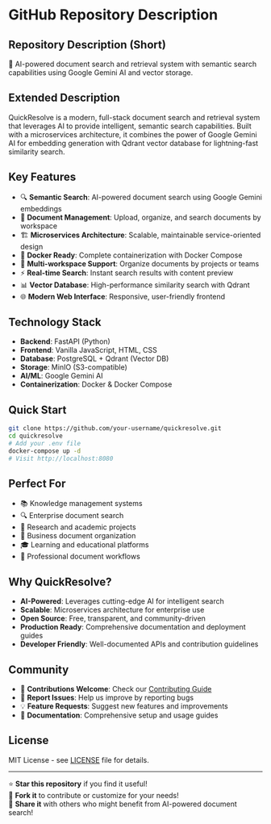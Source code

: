 # GitHub Repository Description

## Repository Description (Short)
🚀 AI-powered document search and retrieval system with semantic search capabilities using Google Gemini AI and vector storage.

## Extended Description
QuickResolve is a modern, full-stack document search and retrieval system that leverages AI to provide intelligent, semantic search capabilities. Built with a microservices architecture, it combines the power of Google Gemini AI for embedding generation with Qdrant vector database for lightning-fast similarity search.

## Key Features
- 🔍 **Semantic Search**: AI-powered document search using Google Gemini embeddings
- 📁 **Document Management**: Upload, organize, and search documents by workspace
- 🏗️ **Microservices Architecture**: Scalable, maintainable service-oriented design
- 🐳 **Docker Ready**: Complete containerization with Docker Compose
- 🔐 **Multi-workspace Support**: Organize documents by projects or teams
- ⚡ **Real-time Search**: Instant search results with content preview
- 📊 **Vector Database**: High-performance similarity search with Qdrant
- 🌐 **Modern Web Interface**: Responsive, user-friendly frontend

## Technology Stack
- **Backend**: FastAPI (Python)
- **Frontend**: Vanilla JavaScript, HTML, CSS
- **Database**: PostgreSQL + Qdrant (Vector DB)
- **Storage**: MinIO (S3-compatible)
- **AI/ML**: Google Gemini AI
- **Containerization**: Docker & Docker Compose

## Quick Start
```bash
git clone https://github.com/your-username/quickresolve.git
cd quickresolve
# Add your .env file
docker-compose up -d
# Visit http://localhost:8080
```

## Perfect For
- 📚 Knowledge management systems
- 🔍 Enterprise document search
- 📖 Research and academic projects
- 🏢 Business document organization
- 🎓 Learning and educational platforms
- 💼 Professional document workflows

## Why QuickResolve?
- **AI-Powered**: Leverages cutting-edge AI for intelligent search
- **Scalable**: Microservices architecture for enterprise use
- **Open Source**: Free, transparent, and community-driven
- **Production Ready**: Comprehensive documentation and deployment guides
- **Developer Friendly**: Well-documented APIs and contribution guidelines

## Community
- 🤝 **Contributions Welcome**: Check our [Contributing Guide](CONTRIBUTING.md)
- 🐛 **Report Issues**: Help us improve by reporting bugs
- 💡 **Feature Requests**: Suggest new features and improvements
- 📖 **Documentation**: Comprehensive setup and usage guides

## License
MIT License - see [LICENSE](LICENSE) file for details.

---

⭐ **Star this repository** if you find it useful!  
🔄 **Fork it** to contribute or customize for your needs!  
📢 **Share it** with others who might benefit from AI-powered document search! 